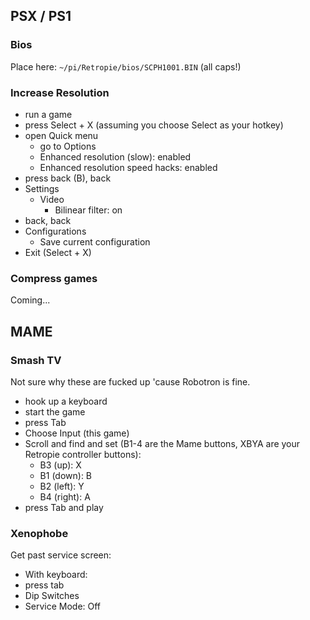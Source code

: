 ## PSX / PS1

### Bios 

Place here: `~/pi/Retropie/bios/SCPH1001.BIN` (all caps!)


### Increase Resolution

- run a game
- press Select + X (assuming you choose Select as your hotkey)
- open Quick menu
    - go to Options
    - Enhanced resolution (slow): enabled
    - Enhanced resolution speed hacks: enabled
- press back (B), back
- Settings
    - Video
        - Bilinear filter: on
- back, back
- Configurations
    - Save current configuration
- Exit (Select + X)


### Compress games

Coming...


## MAME


### Smash TV

Not sure why these are fucked up 'cause Robotron is fine. 

- hook up a keyboard
- start the game
- press Tab
- Choose Input (this game)
- Scroll and find and set (B1-4 are the Mame buttons, XBYA are your Retropie controller buttons):
    - B3 (up): X
    - B1 (down): B
    - B2 (left): Y
    - B4 (right): A
- press Tab and play


### Xenophobe

Get past service screen:
- With keyboard:
- press tab
- Dip Switches
- Service Mode: Off
